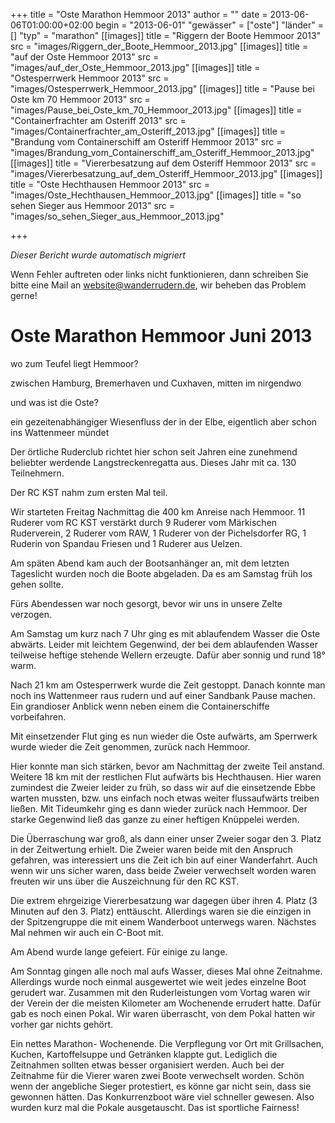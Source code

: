 +++
title = "Oste Marathon Hemmoor 2013"
author = ""
date = 2013-06-06T01:00:00+02:00
begin = "2013-06-01"
"gewässer" = ["oste"]
"länder" = []
"typ" = "marathon"
[[images]]
title = "Riggern der Boote Hemmoor 2013"
src = "images/Riggern_der_Boote_Hemmoor_2013.jpg"
[[images]]
title = "auf der Oste Hemmoor 2013"
src = "images/auf_der_Oste_Hemmoor_2013.jpg"
[[images]]
title = "Ostesperrwerk Hemmoor 2013"
src = "images/Ostesperrwerk_Hemmoor_2013.jpg"
[[images]]
title = "Pause bei Oste km 70 Hemmoor 2013"
src = "images/Pause_bei_Oste_km_70_Hemmoor_2013.jpg"
[[images]]
title = "Containerfrachter am Osteriff 2013"
src = "images/Containerfrachter_am_Osteriff_2013.jpg"
[[images]]
title = "Brandung vom Containerschiff am Osteriff Hemmoor 2013"
src = "images/Brandung_vom_Containerschiff_am_Osteriff_Hemmoor_2013.jpg"
[[images]]
title = "Viererbesatzung auf dem Osteriff Hemmoor 2013"
src = "images/Viererbesatzung_auf_dem_Osteriff_Hemmoor_2013.jpg"
[[images]]
title = "Oste Hechthausen Hemmoor 2013"
src = "images/Oste_Hechthausen_Hemmoor_2013.jpg"
[[images]]
title = "so sehen Sieger aus Hemmoor 2013"
src = "images/so_sehen_Sieger_aus_Hemmoor_2013.jpg"

+++


*Dieser Bericht wurde automatisch migriert*

Wenn Fehler auftreten oder links nicht funktionieren, dann schreiben Sie bitte eine Mail an website@wanderrudern.de, wir beheben das Problem gerne!



# Oste Marathon Hemmoor Juni 2013


wo zum Teufel liegt Hemmoor?

zwischen Hamburg, Bremerhaven und Cuxhaven, mitten im nirgendwo

und was ist die Oste?

ein gezeitenabhängiger Wiesenfluss der in der Elbe, eigentlich aber schon ins Wattenmeer mündet

Der örtliche Ruderclub richtet hier schon seit Jahren eine zunehmend beliebter werdende Langstreckenregatta aus. Dieses Jahr mit ca. 130 Teilnehmern.

Der RC KST nahm zum ersten Mal teil.

Wir starteten Freitag Nachmittag die 400 km Anreise nach Hemmoor. 11 Ruderer vom RC KST verstärkt durch 9 Ruderer vom Märkischen Ruderverein, 2 Ruderer vom RAW, 1 Ruderer von der Pichelsdorfer RG, 1 Ruderin von Spandau Friesen und 1 Ruderer aus Uelzen.

Am späten Abend kam auch der Bootsanhänger an, mit dem letzten Tageslicht wurden noch die Boote abgeladen. Da es am Samstag früh los gehen sollte.

Fürs Abendessen war noch gesorgt, bevor wir uns in unsere Zelte verzogen.

Am Samstag um kurz nach 7 Uhr ging es mit ablaufendem Wasser die Oste abwärts. Leider mit leichtem Gegenwind, der bei dem ablaufenden Wasser teilweise heftige stehende Wellern erzeugte. Dafür aber sonnig und rund 18° warm.

Nach 21 km am Ostesperrwerk wurde die Zeit gestoppt. Danach konnte man noch ins Wattenmeer raus rudern und auf einer Sandbank Pause machen. Ein grandioser Anblick wenn neben einem die Containerschiffe vorbeifahren.

Mit einsetzender Flut ging es nun wieder die Oste aufwärts, am Sperrwerk wurde wieder die Zeit genommen, zurück nach Hemmoor.

Hier konnte man sich stärken, bevor am Nachmittag der zweite Teil anstand. Weitere 18 km mit der restlichen Flut aufwärts bis Hechthausen. Hier waren zumindest die Zweier leider zu früh, so dass wir auf die einsetzende Ebbe warten mussten, bzw. uns einfach noch etwas weiter flussaufwärts treiben ließen. Mit Tideumkehr ging es dann wieder zurück nach Hemmoor. Der starke Gegenwind ließ das ganze zu einer heftigen Knüppelei werden.

Die Überraschung war groß, als dann einer unser Zweier sogar den 3. Platz in der Zeitwertung erhielt. Die Zweier waren beide mit den Anspruch gefahren, was interessiert uns die Zeit ich bin auf einer Wanderfahrt. Auch wenn wir uns sicher waren, dass beide Zweier verwechselt worden waren freuten wir uns über die Auszeichnung für den RC KST.

Die extrem ehrgeizige Viererbesatzung war dagegen über ihren 4. Platz (3 Minuten auf den 3. Platz) enttäuscht. Allerdings waren sie die einzigen in der Spitzengruppe die mit einem Wanderboot unterwegs waren. Nächstes Mal nehmen wir auch ein C-Boot mit.

Am Abend wurde lange gefeiert. Für einige zu lange.

Am Sonntag gingen alle noch mal aufs Wasser, dieses Mal ohne Zeitnahme. Allerdings wurde noch einmal ausgewertet wie weit jedes einzelne Boot gerudert war. Zusammen mit den Ruderleistungen vom Vortag waren wir der Verein der die meisten Kilometer am Wochenende errudert hatte. Dafür gab es noch einen Pokal. Wir waren überrascht, von dem Pokal hatten wir vorher gar nichts gehört.

Ein nettes Marathon- Wochenende. Die Verpflegung vor Ort mit Grillsachen, Kuchen, Kartoffelsuppe und Getränken klappte gut. Lediglich die Zeitnahmen sollten etwas besser organisiert werden. Auch bei der Zeitnahme für die Vierer waren zwei Boote verwechselt worden. Schön wenn der angebliche Sieger protestiert, es könne gar nicht sein, dass sie gewonnen hätten. Das Konkurrenzboot wäre viel schneller gewesen. Also wurden kurz mal die Pokale ausgetauscht. Das ist sportliche Fairness!